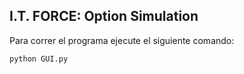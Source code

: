 ## I.T. FORCE: Option Simulation

Para correr el programa ejecute el siguiente comando:
```
python GUI.py
```
